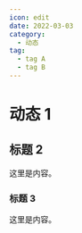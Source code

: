 ```yaml
---
icon: edit
date: 2022-03-03
category:
  - 动态 
tag:
  - tag A
  - tag B
---
```


# 动态 1

## 标题 2

这里是内容。

### 标题 3

这里是内容。
